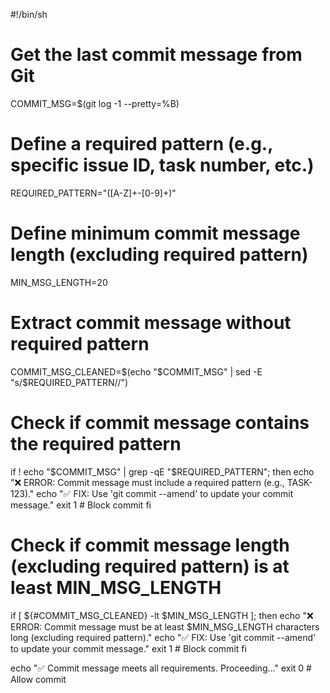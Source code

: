 #!/bin/sh

# Get the last commit message from Git
COMMIT_MSG=$(git log -1 --pretty=%B)

# Define a required pattern (e.g., specific issue ID, task number, etc.)
REQUIRED_PATTERN="([A-Z]+-[0-9]+)"

# Define minimum commit message length (excluding required pattern)
MIN_MSG_LENGTH=20

# Extract commit message without required pattern
COMMIT_MSG_CLEANED=$(echo "$COMMIT_MSG" | sed -E "s/$REQUIRED_PATTERN//")

# Check if commit message contains the required pattern
if ! echo "$COMMIT_MSG" | grep -qE "$REQUIRED_PATTERN"; then
    echo "❌ ERROR: Commit message must include a required pattern (e.g., TASK-123)."
    echo "✅ FIX: Use 'git commit --amend' to update your commit message."
    exit 1  # Block commit
fi

# Check if commit message length (excluding required pattern) is at least MIN_MSG_LENGTH
if [ ${#COMMIT_MSG_CLEANED} -lt $MIN_MSG_LENGTH ]; then
    echo "❌ ERROR: Commit message must be at least $MIN_MSG_LENGTH characters long (excluding required pattern)."
    echo "✅ FIX: Use 'git commit --amend' to update your commit message."
    exit 1  # Block commit
fi

echo "✅ Commit message meets all requirements. Proceeding..."
exit 0  # Allow commit
